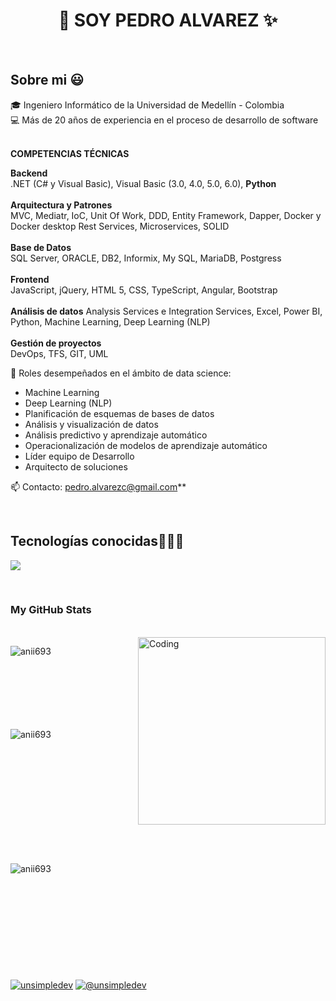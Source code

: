 <h1 align="center"> 👋  SOY PEDRO ALVAREZ  ✨ </h1> 

<br>
<h2>Sobre mi 😃</h2>
<!--Intro start-->

<p align="left">
🎓 Ingeniero Informático de la Universidad de Medellín - Colombia
  <br>
💻 Más de 20 años de experiencia en el proceso de desarrollo de software
<br><br>

<b>COMPETENCIAS TÉCNICAS</b>

<b>Backend</b><br>
.NET (C# y Visual Basic), Visual Basic (3.0, 4.0, 5.0, 6.0), <b>Python</b>
<br><br>
<b>Arquitectura y Patrones</b><br>
MVC, Mediatr, IoC, Unit Of Work, DDD, Entity Framework, Dapper, Docker y Docker desktop Rest Services, Microservices, SOLID
<br><br>
<b>Base de Datos</b><br>
SQL Server, ORACLE, DB2, Informix, My SQL, MariaDB, Postgress
<br><br>
<b>Frontend</b><br>
JavaScript, jQuery, HTML 5, CSS, TypeScript, Angular, Bootstrap
<br><br>
<b>Análisis de datos</b>
Analysis Services e Integration Services, Excel, Power BI, Python, Machine Learning, Deep Learning (NLP)
<br><br>
<b>Gestión de proyectos</b><br>
DevOps, TFS, GIT, UML

📝 Roles desempeñados en el ámbito de data science: 
<ul>
    <li>Machine Learning</li>
    <li>Deep Learning (NLP)</li>
    <li>Planificación de esquemas de bases de datos</li>
    <li>Análisis y visualización de datos</li>
    <li>Análisis predictivo y aprendizaje automático</li>
    <li>Operacionalización de modelos de aprendizaje automático</li>
    <li>Líder equipo de Desarrollo</li>
    <li>Arquitecto de soluciones</li>
</ul>

📫 Contacto: pedro.alvarezc@gmail.com**
<!--Intro end-->
  </p>
<br>


<h2 >Tecnologías conocidas👨🏻‍💻</h2>
<!--tech stack icons-->
<p align="left">
  <a href="https://skillicons.dev">
    <img src="https://skillicons.dev/icons?i=androidstudio,c,cs,cpp,java,php,dart,flutter,py,dotnet,css,html,js,nodejs,mysql,sqlite,firebase,gtk,git,github,docker,materialui,postman,eclipse,vscode,bash,linux,ai,ps&perline=12" />
  </a>
</p>
<br>
<!-------------------------->

<h3>My GitHub Stats</h3>

<br>

<img align="right" alt="Coding" width="300" src="https://i.pinimg.com/originals/81/17/8b/81178b47a8598f0c81c4799f2cdd4057.gif">

<p><img align="left" src="https://github-readme-stats.vercel.app/api/top-langs?username=anii693&show_icons=true&theme=dark&locale=en&layout=compact" alt="anii693" /></p>

<br><br><br><br><br><br><br>
<p>&nbsp;<img align="left" src="https://github-readme-stats.vercel.app/api?username=anii693&show_icons=true&theme=dark&locale=en" alt="anii693" /></p>
<br><br><br><br><br><br><br><br><br><br>

<p><img align="left" src="https://github-readme-streak-stats.herokuapp.com/?user=anii693&theme=dark" alt="anii693" /></p>
<br><br><br><br><br><br><br><br><br><br>

<p align="left">
<a href="https://linkedin.com/in/unsimpledev" target="blank"><img align="center" src="https://img.shields.io/badge/LinkedIn-0077B5?style=for-the-badge&logo=linkedin&logoColor=white" alt="unsimpledev"/></a>
<a href = "mailto:pedro.alvarezc@gmail.com" target="blank"><img align="center" src="https://img.shields.io/badge/Gmail-D14836?style=for-the-badge&logo=gmail&logoColor=white" alt="@unsimpledev"  /></a>
  </p>


</p>        
<!--- stats (end) -->
